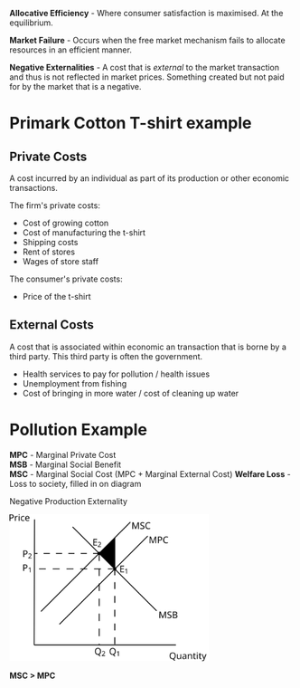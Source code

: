 **Allocative Efficiency** - Where consumer satisfaction is maximised. At the equilibrium.

**Market Failure** - Occurs when the free market mechanism fails to allocate resources in an efficient manner.

**Negative Externalities** - A cost that is *external* to the market transaction and thus is not reflected in market prices.
Something created but not paid for by the market that is a negative.

# Primark Cotton T-shirt example ##

## Private Costs ##
A cost incurred by an individual as part of its production or other economic transactions.

The firm's private costs:
- Cost of growing cotton
- Cost of manufacturing the t-shirt
- Shipping costs
- Rent of stores
- Wages of store staff

The consumer's private costs:
- Price of the t-shirt

## External Costs ##
A cost that is associated within economic an transaction that is borne by a third party.
This third party is often the government.

- Health services to pay for pollution / health issues
- Unemployment from fishing
- Cost of bringing in more water / cost of cleaning up water

# Pollution Example #
**MPC** - Marginal Private Cost  
**MSB** - Marginal Social Benefit  
**MSC** - Marginal Social Cost (MPC + Marginal External Cost)
**Welfare Loss** - Loss to society, filled in on diagram

Negative Production Externality

<img src="diagrams/negative_production_externality.svg#mono-black" alt="Negative Production Externality" style="width:70%;"/>

**MSC > MPC**
